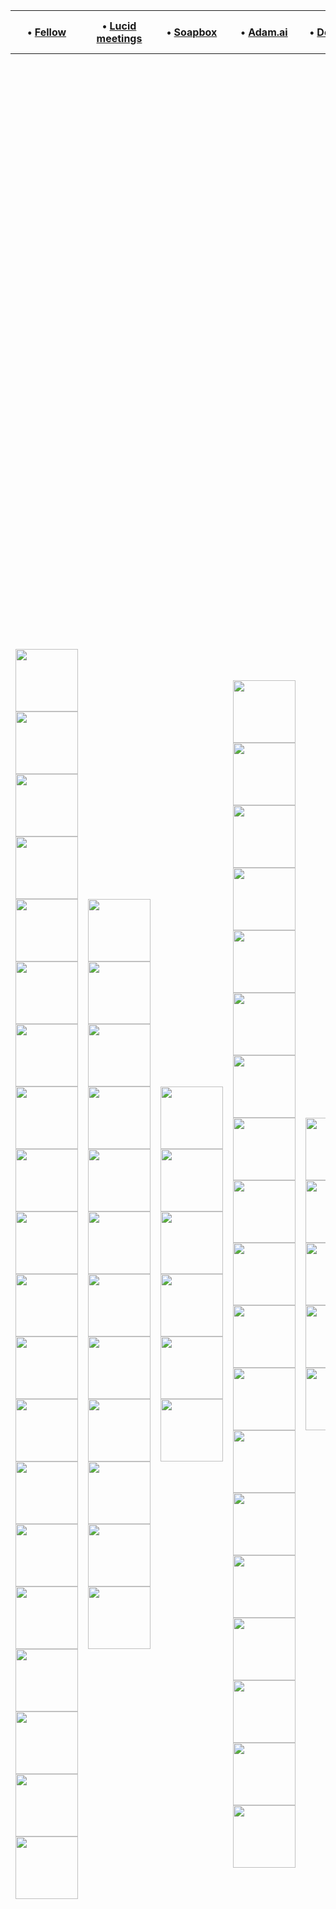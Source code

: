 |• [Fellow](https://fellow.app/)|• [Lucid meetings](https://www.lucidmeetings.com)|• [Soapbox](https://soapboxhq.com/)|• [Adam.ai](https://adam.ai/)|• [Dockethq](https://www.dockethq.com/)|• [Happierco Free](https://www.happierco.com/)|• [Reschedule.app](https://www.reschedule.app/)|• [Minutes App](https://minutes.dynamiteapps.io/)|• [Taskade](https://www.taskade.com/)|• [Plainee](https://www.plainee.com/)|• [Zoom](https://zoom.us/)|• [Stratsys Meeting](https://www.stratsys.com/)|• [Range](https://www.range.co/)|• [Teamretro](https://www.teamretro.com/)|• [Retrium](https://www.retrium.com/)|• [Amazemeet](https://amazemeet.com/)|• [Hugo.team](https://www.hugo.team/)|• [Teamoclock](https://www.teamoclock.com/)|• [Peoplebox.ai](https://www.peoplebox.ai/)|• [Focusmate](https://www.focusmate.com/)|• [Pinstriped](https://pinstriped.com/)|• [Neatro.io](https://www.neatro.io/)|• [Easyretro.io](https://easyretro.io/)|• [Notiv](https://www.notiv.com/)|• [E-Meeting](https://www.e-meeting.gr/en)|• [voila.app](voila.app)|• [Brightfield](brightfield.com)|• [Serraview](serraview.com)|• [Sched](https://sched.com/)|• [Calendly](https://calendly.com/)|• [Eventmobi](https://www.eventmobi.com/)|• [Aloompa](https://aloompa.com/)|• [Setmore](https://www.setmore.com/)|• [Ticketfly](https://www.ticketfly.com/)|• [Quickmobile](https://www.quickmobile.com/)|• [Seatgeek](https://seatgeek.com/)|• [Stubhub](http://www.stubhub.com/)|• [Salesscreen](https://www.salesscreen.com/)|
|---|---|---|---|---|---|---|---|---|---|---|---|---|---|---|---|---|---|---|---|---|---|---|---|---|---|---|---|---|---|---|---|---|---|---|---|---|---|
|<img width="100px" src="https://user-images.githubusercontent.com/56549294/101289561-40605d00-3823-11eb-904a-34cbf3a62680.png"><br><img width="100px" src="https://user-images.githubusercontent.com/56549294/101289581-684fc080-3823-11eb-9922-d8251ff9e209.png"><br><img width="100px" src="https://user-images.githubusercontent.com/56549294/101289620-a4832100-3823-11eb-9726-e9bbcba7a551.png"><br><img width="100px" src="https://user-images.githubusercontent.com/56549294/101289646-cf6d7500-3823-11eb-9c56-e3e82ae5cb10.png"><br><img width="100px" src="https://user-images.githubusercontent.com/56549294/101289724-46a30900-3824-11eb-9b66-7f9338fc2560.png"><br><img width="100px" src="https://user-images.githubusercontent.com/56549294/101289752-6fc39980-3824-11eb-84c8-27d0a5408b44.png"><br><img width="100px" src="https://user-images.githubusercontent.com/56549294/101289782-8ec22b80-3824-11eb-8ed0-592f502781c0.png"><br><img width="100px" src="https://user-images.githubusercontent.com/56549294/101289825-bf09ca00-3824-11eb-9d04-8f91dd142004.png"><br><img width="100px" src="https://user-images.githubusercontent.com/56549294/101289851-e2347980-3824-11eb-883a-44003f863892.png"><br><img width="100px" src="https://user-images.githubusercontent.com/56549294/101289866-02fccf00-3825-11eb-998e-a8074e020468.png"><br><img width="100px" src="https://user-images.githubusercontent.com/56549294/101289881-2162ca80-3825-11eb-8051-1579ada6e6ee.png"><br><img width="100px" src="https://user-images.githubusercontent.com/56549294/101289913-5ec75800-3825-11eb-846d-bd79e34cc0f6.png"><br><img width="100px" src="https://user-images.githubusercontent.com/56549294/101289954-7dc5ea00-3825-11eb-8648-ee6e0aef1861.png"><br><img width="100px" src="https://user-images.githubusercontent.com/56549294/101289979-98985e80-3825-11eb-90ea-31a829b55a13.png"><br><img width="100px" src="https://user-images.githubusercontent.com/56549294/101289989-b8c81d80-3825-11eb-967d-80e93c67a752.png"><br><img width="100px" src="https://user-images.githubusercontent.com/56549294/101290003-d1d0ce80-3825-11eb-8ac1-c46f58777026.png"><br><img width="100px" src="https://user-images.githubusercontent.com/56549294/101290035-f462e780-3825-11eb-9338-2e0f7fa5665d.png"><br><img width="100px" src="https://user-images.githubusercontent.com/56549294/101290051-10ff1f80-3826-11eb-863e-e29d4f3f5f0b.png"><br><img width="100px" src="https://user-images.githubusercontent.com/56549294/101290080-2c6a2a80-3826-11eb-8022-f3b1abab1a59.png"><br> <img width="100px" src="https://user-images.githubusercontent.com/56549294/101290112-4ad02600-3826-11eb-8960-b8d302042e10.png"><br>|<img width="100px" src="https://user-images.githubusercontent.com/56549294/101290184-a4385500-3826-11eb-9297-c9d9d8b3d00d.png"><br><img width="100px" src="https://user-images.githubusercontent.com/56549294/101290238-ea8db400-3826-11eb-8ec5-2f425978ab01.png"><br><img width="100px" src="https://user-images.githubusercontent.com/56549294/101290260-0abd7300-3827-11eb-9e57-5a0da5f628f9.png"><br><img width="100px" src="https://user-images.githubusercontent.com/56549294/101290312-5ec85780-3827-11eb-9f61-40de7307e530.png"><br><img width="100px" src="https://user-images.githubusercontent.com/56549294/101290328-7ef81680-3827-11eb-92fc-cb1eb0a9b179.png"><br><img width="100px" src="https://user-images.githubusercontent.com/56549294/101290376-d302fb00-3827-11eb-85d0-c2d6d36c57d4.png"><br><img width="100px" src="https://user-images.githubusercontent.com/56549294/101290388-e7df8e80-3827-11eb-8cb4-39ca84d6d80f.png"><br><img width="100px" src="https://user-images.githubusercontent.com/56549294/101290419-270ddf80-3828-11eb-8bf9-a933efc51e04.png"><br><img width="100px" src="https://user-images.githubusercontent.com/56549294/101290441-63414000-3828-11eb-8039-d1a5583a9e3f.png"><br><img width="100px" src="https://user-images.githubusercontent.com/56549294/101290466-879d1c80-3828-11eb-8840-1ee836f3dcb5.png"><br><img width="100px" src="https://user-images.githubusercontent.com/56549294/101290513-cc28b800-3828-11eb-836d-a06b4970c4c3.png"><br><img width="100px" src="https://user-images.githubusercontent.com/56549294/101290540-01cda100-3829-11eb-93b1-202dcab70fd8.png">|<img width="100px" src="https://user-images.githubusercontent.com/56549294/101290580-46593c80-3829-11eb-8176-8b098814730f.png"><br><img width="100px" src="https://user-images.githubusercontent.com/56549294/101290592-5709b280-3829-11eb-9a85-fbe07f14511e.png"><br><img width="100px" src="https://user-images.githubusercontent.com/56549294/101290600-60931a80-3829-11eb-836f-40c62eabf7c4.png"><br><img width="100px" src="https://user-images.githubusercontent.com/56549294/101290609-6d177300-3829-11eb-8426-787132653606.png"><br><img width="100px" src="https://user-images.githubusercontent.com/56549294/101290613-76084480-3829-11eb-8f83-ba6e5018bb00.png"><br><img width="100px" src="https://user-images.githubusercontent.com/56549294/101290620-815b7000-3829-11eb-87c2-f367fb05c9a7.png">|<img width="100px" src="https://user-images.githubusercontent.com/56549294/101290721-19f1f000-382a-11eb-9712-45764ffff8e0.png"><br><img width="100px" src="https://user-images.githubusercontent.com/56549294/101290735-270edf00-382a-11eb-87a0-1bb86e3123b0.png"><br><img width="100px" src="https://user-images.githubusercontent.com/56549294/101290746-31c97400-382a-11eb-83d7-faf977557e03.png"><br><img width="100px" src="https://user-images.githubusercontent.com/56549294/101290756-473e9e00-382a-11eb-8010-ec50169178bc.png"><br><img width="100px" src="https://user-images.githubusercontent.com/56549294/101290750-3beb7280-382a-11eb-863e-ce5582489f35.png"><br><img width="100px" src="https://user-images.githubusercontent.com/56549294/101290766-51609c80-382a-11eb-9bbc-7a36d2ac8a7d.png"><br><img width="100px" src="https://user-images.githubusercontent.com/56549294/101290780-5e7d8b80-382a-11eb-9b0d-f83921ac0890.png"><br><img width="100px" src="https://user-images.githubusercontent.com/56549294/101290789-6b01e400-382a-11eb-9076-a7ddbc00693a.png"><br><img width="100px" src="https://user-images.githubusercontent.com/56549294/101290798-735a1f00-382a-11eb-844c-af84771d2c28.png"><br><img width="100px" src="https://user-images.githubusercontent.com/56549294/101290807-7ead4a80-382a-11eb-8c46-d96a36c33bf8.png"><br><img width="100px" src="https://user-images.githubusercontent.com/56549294/101290814-853bc200-382a-11eb-8edd-f62fb6ca9065.png"><br><img width="100px" src="https://user-images.githubusercontent.com/56549294/101290822-8e2c9380-382a-11eb-8d80-48365b76f1b3.png"><br><img width="100px" src="https://user-images.githubusercontent.com/56549294/101290832-a00e3680-382a-11eb-8ac3-d3aed3692958.png"><br><img width="100px" src="https://user-images.githubusercontent.com/56549294/101290858-bcaa6e80-382a-11eb-9467-d45a58a4d40b.png"><br><img width="100px" src="https://user-images.githubusercontent.com/56549294/101290852-b3b99d00-382a-11eb-9962-9d6c9960d00b.png"><br><img width="100px" src="https://user-images.githubusercontent.com/56549294/101290866-c92ec700-382a-11eb-8686-164ff3cfe971.png"><br><img width="100px" src="https://user-images.githubusercontent.com/56549294/101290872-d64bb600-382a-11eb-9fdd-6e36d23247fd.png"><br><img width="100px" src="https://user-images.githubusercontent.com/56549294/101290891-ea8fb300-382a-11eb-92c3-e58bc3abd11f.png"><br><img width="100px" src="https://user-images.githubusercontent.com/56549294/101290908-fb402900-382a-11eb-92de-039673837cac.png">|<img width="100px" src="https://user-images.githubusercontent.com/56549294/101291066-28d9a200-382c-11eb-8d9a-b601e5213fe1.png"><br><img width="100px" src="https://user-images.githubusercontent.com/56549294/101291074-37c05480-382c-11eb-8bcd-47f37a60ff95.png"><br><img width="100px" src="https://user-images.githubusercontent.com/56549294/101291084-4870ca80-382c-11eb-8814-4f15009f96a8.png"><br><img width="100px" src="https://user-images.githubusercontent.com/56549294/101291089-558db980-382c-11eb-9347-35da1c41bb48.png"><br><img width="100px" src="https://user-images.githubusercontent.com/56549294/101291095-5e7e8b00-382c-11eb-86e6-f4b78dc40203.png">|<img width="100px" src="https://user-images.githubusercontent.com/56549294/101291172-c503a900-382c-11eb-8f51-3e989e311ef9.png"><br><img width="100px" src="https://user-images.githubusercontent.com/56549294/101291180-d1880180-382c-11eb-8eff-5d4b7b5fe7dd.png"><br><img width="100px" src="https://user-images.githubusercontent.com/56549294/101291190-e1074a80-382c-11eb-9f60-196e7d40c788.png"><br><img width="100px" src="https://user-images.githubusercontent.com/56549294/101291197-ec5a7600-382c-11eb-8f28-9dfaa429da80.png"><br><img width="100px" src="https://user-images.githubusercontent.com/56549294/101291204-fb412880-382c-11eb-8b95-c820da21f8d2.png">|||<img width="100px" src="https://upload.wikimedia.org/wikipedia/commons/thumb/0/0e/Shopee_logo.svg/721px-Shopee_logo.svg.png"><br><img width="50px" src="https://cdn.freebiesupply.com/images/large/2x/lyft-logo-black-and-white.png"><br><img width="100px" src="https://www.pngitem.com/pimgs/m/227-2275942_compass-real-estate-compass-real-estate-logo-png.png"><br><img width="100px" src="https://logo-logos.com/wp-content/uploads/2016/10/Booking_logo_blue.png"><br><img width="100px" src="https://assets.stickpng.com/images/580b57fcd9996e24bc43c529.png"><br><img width="100px" src="https://lh3.googleusercontent.com/proxy/ZEIX07vd53b_qeiYCMqNRsJXuISV2zf9TrhuJ19pNUFZDT-UsHrCJ7nclwcHl7hkvwdfK8-HJrYNQ9D4PzPZaMTh6lN3RKFBflwFp6cHZNtbwtZf69HDquwoV8S1N5xpr555zep6MKcaOPD5QbVrMrC3fXsv-A"><br><img width="100px" src="https://static1.squarespace.com/static/58775efdd482e90f8535f34f/t/5d288ce85a56580001ca5418/1605201250276/?format=1500w"><br><img width="100px" src="https://cdn.freebiesupply.com/logos/large/2x/activision-logo-png-transparent.png"><br><img width="100px" src="https://www.pngpix.com/wp-content/uploads/2016/07/PNGPIX-COM-Capital-One-Logo-PNG-Transparent-500x218.png">||<img width="100px" src="https://user-images.githubusercontent.com/56549294/101348003-f02fdc00-38b0-11eb-8e9a-f89ca0c03e8a.png"><br><img width="200px" src="https://user-images.githubusercontent.com/56549294/101348020-f920ad80-38b0-11eb-8769-6bf2a667cce4.png"><br><img width="200px" src="https://user-images.githubusercontent.com/56549294/101348046-08076000-38b1-11eb-9044-f615464ee983.png"><br><img width="200px" src="https://user-images.githubusercontent.com/56549294/101348108-21a8a780-38b1-11eb-8484-d142ff2f4472.png"><br><img width="200px" src="https://user-images.githubusercontent.com/56549294/101348139-2bcaa600-38b1-11eb-8f9c-1b17378531f4.png"><br><img width="200px" src="https://user-images.githubusercontent.com/56549294/101348169-37b66800-38b1-11eb-87d7-abb17d28c388.png"><br><img width="200px" src="https://user-images.githubusercontent.com/56549294/101348223-50268280-38b1-11eb-8d57-c3226093b34d.png"><br><img width="200px" src="https://user-images.githubusercontent.com/56549294/101348246-57e62700-38b1-11eb-94d4-347d83c6c539.png"><br><img width="200px" src="https://user-images.githubusercontent.com/56549294/101348277-63395280-38b1-11eb-86a1-483e289f7127.png"><br><img width="200px" src="https://user-images.githubusercontent.com/56549294/101348309-72b89b80-38b1-11eb-8a17-97b5a4d5c3fe.png"><br><img width="200px" src="https://user-images.githubusercontent.com/56549294/101348322-7b10d680-38b1-11eb-9e6a-96f1c4c205fa.png"><br><img width="200px" src="https://user-images.githubusercontent.com/56549294/101348344-82d07b00-38b1-11eb-84ee-edd306eceb44.png"><br><img width="200px" src="https://user-images.githubusercontent.com/56549294/101348377-8d8b1000-38b1-11eb-8b6e-36cdc276f64f.png"><br><img width="200px" src="https://user-images.githubusercontent.com/56549294/101348405-9976d200-38b1-11eb-9a02-aa6d64ed45c8.png"><br><img width="200px" src="https://user-images.githubusercontent.com/56549294/101348446-a7c4ee00-38b1-11eb-9a12-7919fc905fec.png"><br><img width="200px" src="https://user-images.githubusercontent.com/56549294/101348466-ac89a200-38b1-11eb-8659-2def82f03d98.png"><br><img width="200px" src="https://user-images.githubusercontent.com/56549294/101348531-c62ae980-38b1-11eb-82fc-6f347dcbd647.png"><br><img width="200px" src="https://user-images.githubusercontent.com/56549294/101348205-47ce4780-38b1-11eb-8ec5-997da1304d10.png"><br><img width="200px" src="https://user-images.githubusercontent.com/56549294/101348555-d4790580-38b1-11eb-8497-938ca4b2ffa0.png"><br><img width="200px" src="https://user-images.githubusercontent.com/56549294/101348587-de9b0400-38b1-11eb-8d87-faa8f92e65d5.png">|<img width="100px" src="https://user-images.githubusercontent.com/56549294/101349295-28d0b500-38b3-11eb-8cb0-aef7cfec6ba7.png"><br><img width="100px" src="https://user-images.githubusercontent.com/56549294/101349339-38e89480-38b3-11eb-825f-221a0298cdd7.png"><br><img width="100px" src="https://user-images.githubusercontent.com/56549294/101349387-4bfb6480-38b3-11eb-9d63-7fd43ffb3877.png"><br><img width="100px" src="https://user-images.githubusercontent.com/56549294/101349406-53227280-38b3-11eb-8f1b-0f2fbf9abe19.png"><br><img width="100px" src="https://user-images.githubusercontent.com/56549294/101349425-5a498080-38b3-11eb-9537-52a8c4789d12.png">|<img width="100px" src="https://user-images.githubusercontent.com/56549294/101662796-f3bd9180-3a6f-11eb-9a9d-d7696931b41d.png"><br><img width="100px" src="https://user-images.githubusercontent.com/56549294/101662847-0041ea00-3a70-11eb-9d37-4ae8b74adea2.png"><br><img width="100px" src="https://user-images.githubusercontent.com/56549294/101662891-0c2dac00-3a70-11eb-9896-7e3368851cab.png"><br><img width="100px" src="https://user-images.githubusercontent.com/56549294/101662917-13ed5080-3a70-11eb-936a-5fcc085d3593.png"><br><img width="100px" src="https://user-images.githubusercontent.com/56549294/101662948-1b145e80-3a70-11eb-9df7-57b5419d7fde.png"><br>|<img width="100px" src="https://user-images.githubusercontent.com/56549294/101663437-b4437500-3a70-11eb-88c6-cce5aee8bab5.png"><br><img width="100px" src="https://user-images.githubusercontent.com/56549294/101663471-be657380-3a70-11eb-8050-32cc23648a56.png"><br><img width="100px" src="https://user-images.githubusercontent.com/56549294/101663695-07b5c300-3a71-11eb-83be-6699214463b3.png"><br><img width="100px" src="https://user-images.githubusercontent.com/56549294/101663744-1308ee80-3a71-11eb-8a18-1da5110c5e66.png"><br><img width="100px" src="https://user-images.githubusercontent.com/56549294/101663769-19976600-3a71-11eb-9084-192a64a5c30d.png"><br><img width="100px" src="https://user-images.githubusercontent.com/56549294/101663804-21570a80-3a71-11eb-9d16-9db481875f3e.png"><br><img width="100px" src="https://user-images.githubusercontent.com/56549294/101663845-2d42cc80-3a71-11eb-8ff0-1b0748f90eb1.png"><br><img width="100px" src="https://user-images.githubusercontent.com/56549294/101663876-33d14400-3a71-11eb-8d11-a2d9e769d137.png"><br><img width="100px" src="https://user-images.githubusercontent.com/56549294/101663911-3cc21580-3a71-11eb-8839-ead68006404d.png"><br><img width="100px" src="https://user-images.githubusercontent.com/56549294/101663956-49df0480-3a71-11eb-89c9-13565f0125ee.png"><br><img width="100px" src="https://user-images.githubusercontent.com/56549294/101664023-61b68880-3a71-11eb-864a-7c47e2ab2905.png"><br><img width="100px" src="https://user-images.githubusercontent.com/56549294/101664068-6b3ff080-3a71-11eb-932b-4b8a49240e3c.png"><br>|<img width="100px" src="https://user-images.githubusercontent.com/56549294/101665046-8a8b4d80-3a72-11eb-8f00-12b204acc996.png"><br><img width="100px" src="https://user-images.githubusercontent.com/56549294/101665109-9b3bc380-3a72-11eb-90b5-86b47ba33b3b.png"><br><img width="100px" src="https://user-images.githubusercontent.com/56549294/101665146-a68eef00-3a72-11eb-8574-6c892f6bb978.png"><br><img width="100px" src="https://user-images.githubusercontent.com/56549294/101665209-b6a6ce80-3a72-11eb-89bc-ac14e8248575.png"><br><img width="100px" src="https://user-images.githubusercontent.com/56549294/101665245-bf97a000-3a72-11eb-8ee0-e3f60cf492f9.png"><br><img width="100px" src="https://user-images.githubusercontent.com/56549294/101665267-c7574480-3a72-11eb-95b4-36d8499847bd.png"><br><img width="100px" src="https://user-images.githubusercontent.com/56549294/101665286-d0481600-3a72-11eb-9c34-212eec920ea4.png"><br><img width="100px" src="https://user-images.githubusercontent.com/56549294/101665311-d807ba80-3a72-11eb-9975-07950c50a705.png"><br><img width="100px" src="https://user-images.githubusercontent.com/56549294/101665336-dfc75f00-3a72-11eb-914e-ba9d288eb2ef.png"><br><img width="100px" src="https://user-images.githubusercontent.com/56549294/101665397-f077d500-3a72-11eb-9faf-65bcf7443007.png"><br><img width="100px" src="https://user-images.githubusercontent.com/56549294/101665435-fa013d00-3a72-11eb-8437-ae5697c30ced.png"><br><img width="100px" src="https://user-images.githubusercontent.com/56549294/101665475-07b6c280-3a73-11eb-8b43-694d613b6833.png"><br>|<img width="100px" src="https://user-images.githubusercontent.com/56549294/101665934-9c212500-3a73-11eb-9950-e1c051879bda.png"><br><img width="100px" src="https://user-images.githubusercontent.com/56549294/101665960-a2af9c80-3a73-11eb-837b-967896ec8331.png"><br><img width="100px" src="https://user-images.githubusercontent.com/56549294/101666097-cb379680-3a73-11eb-8eca-8d56b6a6e560.png"><br><img width="100px" src="https://user-images.githubusercontent.com/56549294/101666112-cf63b400-3a73-11eb-9d8b-9d28af849cbc.png"><br><img width="100px" src="https://user-images.githubusercontent.com/56549294/101666119-d2f73b00-3a73-11eb-8ee7-5043c387c84e.png"><br><img width="100px" src="https://user-images.githubusercontent.com/56549294/101666208-eefadc80-3a73-11eb-8ba4-f97fbacdcd67.png"><br><img width="100px" src="https://user-images.githubusercontent.com/56549294/101666236-f4582700-3a73-11eb-80b2-6dd827714a05.png"><br><img width="100px" src="https://user-images.githubusercontent.com/56549294/101666265-ffab5280-3a73-11eb-943f-648d9b8ca564.png"><br><img width="100px" src="https://user-images.githubusercontent.com/56549294/101666342-1a7dc700-3a74-11eb-9201-25869edefdf6.png"><br><img width="100px" src="https://user-images.githubusercontent.com/56549294/101666420-32ede180-3a74-11eb-8c5d-012fbccd577b.png"><br><img width="100px" src="https://user-images.githubusercontent.com/56549294/101666475-439e5780-3a74-11eb-9d93-f18ea839a3dc.png"><br><img width="100px" src="https://user-images.githubusercontent.com/56549294/101666494-4b5dfc00-3a74-11eb-9427-8f5074185c0e.png">|<img width="100px" src="https://user-images.githubusercontent.com/56549294/101667103-efe03e00-3a74-11eb-94f3-0826812772bb.png"><br><img width="100px" src="https://user-images.githubusercontent.com/56549294/101667136-f969a600-3a74-11eb-9220-fec5bf224db5.png"><br><img width="100px" src="https://user-images.githubusercontent.com/56549294/101667168-025a7780-3a75-11eb-9002-56f4ac622c4a.png"><br><img width="100px" src="https://user-images.githubusercontent.com/56549294/101667251-1c945580-3a75-11eb-9d4e-74f49a16b0f1.png"><br><img width="100px" src="https://user-images.githubusercontent.com/56549294/101667279-274eea80-3a75-11eb-85cf-7a7d51b4a8b9.png"><br><img width="100px" src="https://user-images.githubusercontent.com/56549294/101667318-32a21600-3a75-11eb-8060-a5a1fa97a6cd.png"><br>|<img width="100px" src="https://user-images.githubusercontent.com/56549294/101667636-94628000-3a75-11eb-8a05-3eb4280ca8ef.png"><br><img width="100px" src="https://user-images.githubusercontent.com/56549294/101667688-a6dcb980-3a75-11eb-84ca-a0cc25fc4c37.png"><br><img width="100px" src="https://user-images.githubusercontent.com/56549294/101667725-b0662180-3a75-11eb-94b4-4802c8a68fe8.png"><br><img width="100px" src="https://user-images.githubusercontent.com/56549294/101667762-bbb94d00-3a75-11eb-9ef8-9425a4ee4feb.png"><br><img width="100px" src="https://user-images.githubusercontent.com/56549294/101667815-ce338680-3a75-11eb-9318-d86e61e50a7a.png"><br><img width="100px" src="https://user-images.githubusercontent.com/56549294/101667847-d8ee1b80-3a75-11eb-82f7-f7d972984009.png"><img width="100px" src=""><br>||||||||||||||||||||
